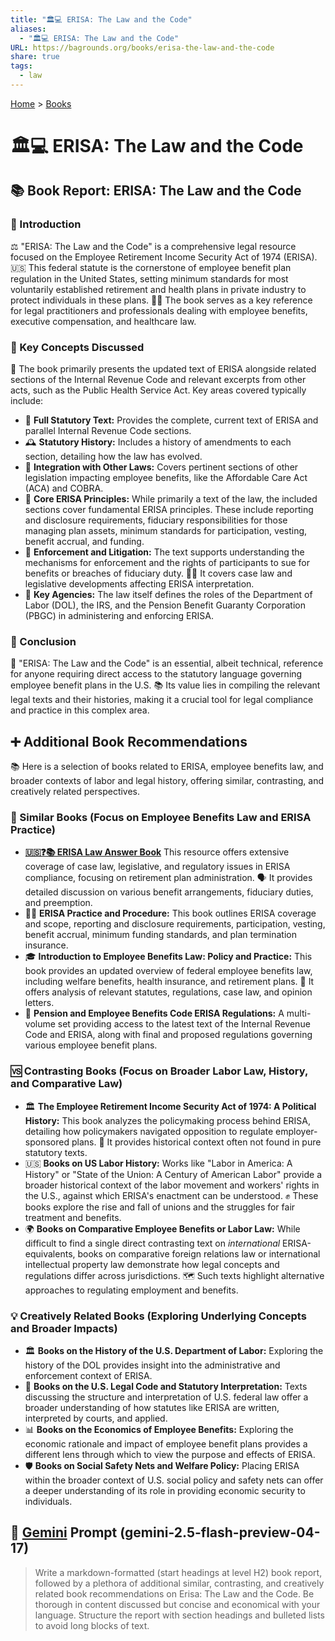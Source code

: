 ```yaml
---
title: "🏛️💻 ERISA: The Law and the Code"
aliases:
  - "🏛️💻 ERISA: The Law and the Code"
URL: https://bagrounds.org/books/erisa-the-law-and-the-code
share: true
tags:
  - law
---
```

[Home](../index.md) > [Books](./index.md)  
# 🏛️💻 ERISA: The Law and the Code  
## 📚 Book Report: ERISA: The Law and the Code  
  
### 📖 Introduction  
  
 ⚖️ "ERISA: The Law and the Code" is a comprehensive legal resource focused on the Employee Retirement Income Security Act of 1974 (ERISA). 🇺🇸 This federal statute is the cornerstone of employee benefit plan regulation in the United States, setting minimum standards for most voluntarily established retirement and health plans in private industry to protect individuals in these plans. 🧑‍⚖️ The book serves as a key reference for legal practitioners and professionals dealing with employee benefits, executive compensation, and healthcare law.  
  
### 🔑 Key Concepts Discussed  
  
 📑 The book primarily presents the updated text of ERISA alongside related sections of the Internal Revenue Code and relevant excerpts from other acts, such as the Public Health Service Act. Key areas covered typically include:  
  
* 📜 **Full Statutory Text:** Provides the complete, current text of ERISA and parallel Internal Revenue Code sections.  
* 🕰️ **Statutory History:** Includes a history of amendments to each section, detailing how the law has evolved.  
* 🤝 **Integration with Other Laws:** Covers pertinent sections of other legislation impacting employee benefits, like the Affordable Care Act (ACA) and COBRA.  
* 📍 **Core ERISA Principles:** While primarily a text of the law, the included sections cover fundamental ERISA principles. These include reporting and disclosure requirements, fiduciary responsibilities for those managing plan assets, minimum standards for participation, vesting, benefit accrual, and funding.  
* 📢 **Enforcement and Litigation:** The text supports understanding the mechanisms for enforcement and the rights of participants to sue for benefits or breaches of fiduciary duty. 👨‍⚖️ It covers case law and legislative developments affecting ERISA interpretation.  
* 🏢 **Key Agencies:** The law itself defines the roles of the Department of Labor (DOL), the IRS, and the Pension Benefit Guaranty Corporation (PBGC) in administering and enforcing ERISA.  
  
### 🏁 Conclusion  
  
 💯 "ERISA: The Law and the Code" is an essential, albeit technical, reference for anyone requiring direct access to the statutory language governing employee benefit plans in the U.S. 📚 Its value lies in compiling the relevant legal texts and their histories, making it a crucial tool for legal compliance and practice in this complex area.  
  
## ➕ Additional Book Recommendations  
  
 📚 Here is a selection of books related to ERISA, employee benefits law, and broader contexts of labor and legal history, offering similar, contrasting, and creatively related perspectives.  
  
### 👯 Similar Books (Focus on Employee Benefits Law and ERISA Practice)  
  
* **[🇺🇸❓📚 ERISA Law Answer Book](./erisa-law-answer-book.md)** This resource offers extensive coverage of case law, legislative, and regulatory issues in ERISA compliance, focusing on retirement plan administration. 🗣️ It provides detailed discussion on various benefit arrangements, fiduciary duties, and preemption.  
* 🧑‍⚖️ **ERISA Practice and Procedure:** This book outlines ERISA coverage and scope, reporting and disclosure requirements, participation, vesting, benefit accrual, minimum funding standards, and plan termination insurance.  
* 🎓 **Introduction to Employee Benefits Law: Policy and Practice:** This book provides an updated overview of federal employee benefits law, including welfare benefits, health insurance, and retirement plans. 🧐 It offers analysis of relevant statutes, regulations, case law, and opinion letters.  
* 🏦 **Pension and Employee Benefits Code ERISA Regulations:** A multi-volume set providing access to the latest text of the Internal Revenue Code and ERISA, along with final and proposed regulations governing various employee benefit plans.  
  
### 🆚 Contrasting Books (Focus on Broader Labor Law, History, and Comparative Law)  
  
* 🏛️ **The Employee Retirement Income Security Act of 1974: A Political History:** This book analyzes the policymaking process behind ERISA, detailing how policymakers navigated opposition to regulate employer-sponsored plans. 📜 It provides historical context often not found in pure statutory texts.  
* 🇺🇸 **Books on US Labor History:** Works like "Labor in America: A History" or "State of the Union: A Century of American Labor" provide a broader historical context of the labor movement and workers' rights in the U.S., against which ERISA's enactment can be understood. ✊ These books explore the rise and fall of unions and the struggles for fair treatment and benefits.  
* 🌍 **Books on Comparative Employee Benefits or Labor Law:** While difficult to find a single direct contrasting text on *international* ERISA-equivalents, books on comparative foreign relations law or international intellectual property law demonstrate how legal concepts and regulations differ across jurisdictions. 🗺️ Such texts highlight alternative approaches to regulating employment and benefits.  
  
### 💡 Creatively Related Books (Exploring Underlying Concepts and Broader Impacts)  
  
* 🏛️ **Books on the History of the U.S. Department of Labor:** Exploring the history of the DOL provides insight into the administrative and enforcement context of ERISA.  
* 📜 **Books on the U.S. Legal Code and Statutory Interpretation:** Texts discussing the structure and interpretation of U.S. federal law offer a broader understanding of how statutes like ERISA are written, interpreted by courts, and applied.  
* 📊 **Books on the Economics of Employee Benefits:** Exploring the economic rationale and impact of employee benefit plans provides a different lens through which to view the purpose and effects of ERISA.  
* 🛡️ **Books on Social Safety Nets and Welfare Policy:** Placing ERISA within the broader context of U.S. social policy and safety nets can offer a deeper understanding of its role in providing economic security to individuals.  
  
## 💬 [Gemini](../software/gemini.md) Prompt (gemini-2.5-flash-preview-04-17)  
> Write a markdown-formatted (start headings at level H2) book report, followed by a plethora of additional similar, contrasting, and creatively related book recommendations on Erisa: The Law and the Code. Be thorough in content discussed but concise and economical with your language. Structure the report with section headings and bulleted lists to avoid long blocks of text.